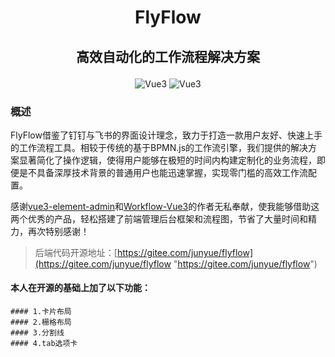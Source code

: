 # <p align="center"><strong> FlyFlow </strong></p>
## <p align="center"><strong>高效自动化的工作流程解决方案</strong></p>
<p align="center">
      <img src="https://img.shields.io/badge/Vue-3.4.3-orange" alt="Vue3"/>
    <img src="https://img.shields.io/badge/ElementPlus-2.4.3-orange" alt="Vue3"/>

</p>

### 概述

FlyFlow借鉴了钉钉与飞书的界面设计理念，致力于打造一款用户友好、快速上手的工作流程工具。相较于传统的基于BPMN.js的工作流引擎，我们提供的解决方案显著简化了操作逻辑，使得用户能够在极短的时间内构建定制化的业务流程，即便是不具备深厚技术背景的普通用户也能迅速掌握，实现零门槛的高效工作流配置。

感谢[vue3-element-admin](https://gitee.com/youlaiorg/vue3-element-admin "vue3-element-admin")和[Workflow-Vue3](https://github.com/StavinLi/Workflow-Vue3 "Workflow-Vue3")的作者无私奉献，使我能够借助这两个优秀的产品，轻松搭建了前端管理后台框架和流程图，节省了大量时间和精力，再次特别感谢！
> 后端代码开源地址：[https://gitee.com/junyue/flyflow](https://gitee.com/junyue/flyflow "https://gitee.com/junyue/flyflow")

#### 本人在开源的基础上加了以下功能：
    #### 1.卡片布局
    #### 2.栅格布局
    #### 3.分割线
    #### 4.tab选项卡




